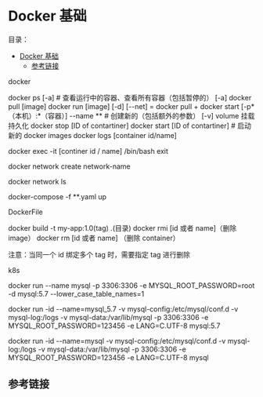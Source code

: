 # Docker 基础

目录：

- [Docker 基础](#docker-基础)
  - [参考链接](#参考链接)


docker

docker ps [-a] # 查看运行中的容器、查看所有容器（包括暂停的） [-a]
docker pull [image]
docker run  [image] 
    [-d] 
    [--net] = docker pull + docker start 
    [-p*（本机）:*（容器）] --name ** # 创建新的（包括额外的参数）
    [-v] volume 挂载 持久化
docker stop [ID of contartiner]
docker start [ID of contartiner] # 启动新的
docker images
docker logs [container id/name]

docker exec -it [continer id / name] /bin/bash
exit

docker network create network-name

docker network ls

docker-compose -f **.yaml up

DockerFile 

docker build -t my-app:1.0(tag) .(目录)
docker rmi [id 或者 name]（删除 image）
docker rm [id 或者 name] （删除 container）

注意：当同一个 id 绑定多个 tag 时，需要指定 tag 进行删除
 



k8s



docker run --name mysql -p 3306:3306 -e MYSQL_ROOT_PASSWORD=root -d  mysql:5.7 --lower_case_table_names=1

docker run -id --name=mysql_5.7 -v mysql-config:/etc/mysql/conf.d -v mysql-log:/logs -v mysql-data:/var/lib/mysql -p 3306:3306 -e MYSQL_ROOT_PASSWORD=123456 -e LANG=C.UTF-8 mysql:5.7

docker run -id --name=mysql -v mysql-config:/etc/mysql/conf.d -v mysql-log:/logs -v mysql-data:/var/lib/mysql -p 3306:3306 -e MYSQL_ROOT_PASSWORD=123456 -e LANG=C.UTF-8 mysql

## 参考链接
